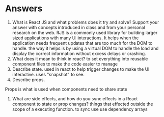 # Answers

1. What is React JS and what problems does it try and solve? Support your answer with concepts introduced in class and from your personal research on the web.
RJS is  a commonly used library for building larger sized applications with many UI interactions. It helps when the application needs frequent updates that are too much for the DOM to handle. the way it helps is by using a virtual DOM to handle the load and display the correct information without excess delays or crashing.
1. What does it mean to think in react?
to set everything into reusable component files to make the code easier to manage
1. Describe state.
used in react to help trigger changes to make the UI interactive. uses "snapshot" to see.
1. Describe props.

 Props is what is used when components need to share state
1. What are side effects, and how do you sync effects in a React component to state or prop changes?
things that effected outside the scope of a executing function. to sync use use dependency arrays